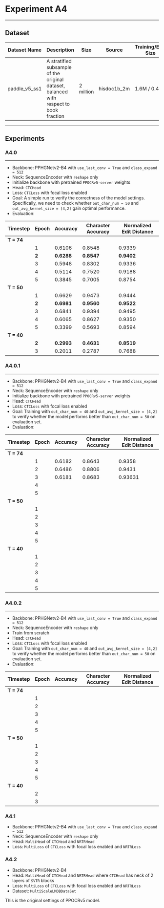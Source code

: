 # **Experiment A4**

---

## **Dataset**

| Dataset Name  | Description                                                                            | Size      | Source      | Training/Eval Size | Vocab Size |
| ------------- | -------------------------------------------------------------------------------------- | --------- | ----------- | ------------------ | ---------- |
| paddle_v5_ss1 | A stratified subsample of the original dataset, balanced with respect to book fraction | 2 million | hisdoc1b_2m | 1.6M / 0.4M        | 25869      |

---

## **Experiments**

### **A4.0**

---

- Backbone: PPHGNetv2-B4 with `use_last_conv = True` and `class_expand = 512`
- Neck: SequenceEncoder with `reshape` only
- Initialize backbone with pretrained `PPOCRv5-server` weights
- Head: `CTCHead`
- Loss: `CTCLoss` with focal loss enabled
- Goal: A simple run to verify the correctness of the model settings. Specifically, we need to check whether `out_char_num = 50` and `out_avg_kernel_size = [4,2]` gain optimal performance.
- Evaluation:

| Timestep   | Epoch | Accuracy   | Character Accuracy | Normalized Edit Distance |
| ---------- | ----- | ---------- | ------------------ | ------------------------ |
| **T = 74** |       |            |                    |                          |
|            | 1     | 0.6106     | 0.8548             | 0.9339                   |
|            | **2** | **0.6288** | **0.8547**         | **0.9402**               |
|            | 3     | 0.5948     | 0.8302             | 0.9336                   |
|            | 4     | 0.5114     | 0.7520             | 0.9188                   |
|            | 5     | 0.3845     | 0.7005             | 0.8754                   |
| **T = 50** |       |            |                    |                          |
|            | 1     | 0.6629     | 0.9473             | 0.9444                   |
|            | **2** | **0.6981** | **0.9560**         | **0.9522**               |
|            | 3     | 0.6841     | 0.9394             | 0.9495                   |
|            | 4     | 0.6065     | 0.8627             | 0.9350                   |
|            | 5     | 0.3399     | 0.5693             | 0.8594                   |
| **T = 40** |       |            |                    |                          |
|            | **2** | **0.2993** | **0.4631**         | **0.8519**               |
|            | 3     | 0.2011     | 0.2787             | 0.7688                   |

### **A4.0.1**

---

- Backbone: PPHGNetv2-B4 with `use_last_conv = True` and `class_expand = 512`
- Neck: SequenceEncoder with `reshape` only
- Initialize backbone with pretrained `PPOCRv5-server` weights
- Head: `CTCHead`
- Loss: `CTCLoss` with focal loss enabled
- Goal: Training with `out_char_num = 40` and `out_avg_kernel_size = [4,2]` to verify whether the model performs better than `out_char_num = 50` on evaluation set.
- Evaluation:

| Timestep   | Epoch | Accuracy | Character Accuracy | Normalized Edit Distance |
| ---------- | ----- | -------- | ------------------ | ------------------------ |
| **T = 74** |       |          |                    |                          |
|            | 1     | 0.6182   | 0.8643             | 0.9358                   |
|            | 2     | 0.6486   | 0.8806             | 0.9431                   |
|            | 3     | 0.6181   | 0.8683             | 0.93631                  |
|            | 4     |          |                    |                          |
|            | 5     |          |                    |                          |
| **T = 50** |       |          |                    |                          |
|            | 1     |          |                    |                          |
|            | 2     |          |                    |                          |
|            | 3     |          |                    |                          |
|            | 4     |          |                    |                          |
|            | 5     |          |                    |                          |
| **T = 40** |       |          |                    |                          |
|            | 1     |          |                    |                          |
|            | 2     |          |                    |                          |
|            | 3     |          |                    |                          |
|            | 4     |          |                    |                          |
|            | 5     |          |                    |                          |

### **A4.0.2**

---

- Backbone: PPHGNetv2-B4 with `use_last_conv = True` and `class_expand = 512`
- Neck: SequenceEncoder with `reshape` only
- Train from scratch
- Head: `CTCHead`
- Loss: `CTCLoss` with focal loss enabled
- Goal: Training with `out_char_num = 40` and `out_avg_kernel_size = [4,2]` to verify whether the model performs better than `out_char_num = 50` on evaluation set.
- Evaluation:

| Timestep   | Epoch | Accuracy | Character Accuracy | Normalized Edit Distance |
| ---------- | ----- | -------- | ------------------ | ------------------------ |
| **T = 74** |       |          |                    |                          |
|            | 1     |          |                    |                          |
|            | 2     |          |                    |                          |
|            | 3     |          |                    |                          |
|            | 4     |          |                    |                          |
|            | 5     |          |                    |                          |
| **T = 50** |       |          |                    |                          |
|            | 1     |          |                    |                          |
|            | 2     |          |                    |                          |
|            | 3     |          |                    |                          |
|            | 4     |          |                    |                          |
|            | 5     |          |                    |                          |
| **T = 40** |       |          |                    |                          |
|            | 2     |          |                    |                          |
|            | 3     |          |                    |                          |

### A4.1

- Backbone: PPHGNetv2-B4 with `use_last_conv = True` and `class_expand = 512`
- Neck: SequenceEncoder with `reshape` only
- Head: `MultiHead` of `CTCHead` and `NRTRHead`
- Loss: `MultiLoss` of `CTCLoss` with focal loss enabled and `NRTRLoss`

### A4.2

- Backbone: PPHGNetv2-B4
- Head: `MultiHead` of `CTCHead` and `NRTRHead` where `CTCHead` has neck of 2 layers of `SVTR` blocks
- Loss: `MultiLoss` of `CTCLoss` with focal loss enabled and `NRTRLoss`
- Dataset: `MultiScaleLMDBDataSet`

This is the original settings of PPOCRv5 model.
